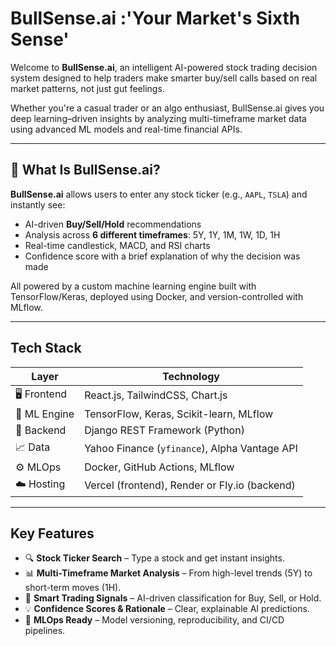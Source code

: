# BullSense.ai :'Your Market's Sixth Sense'

Welcome to **BullSense.ai**, an intelligent AI-powered stock trading decision system designed to help traders make smarter buy/sell calls based on real market patterns, not just gut feelings.

Whether you're a casual trader or an algo enthusiast, BullSense.ai gives you deep learning–driven insights by analyzing multi-timeframe market data using advanced ML models and real-time financial APIs.

---

## 🚀 What Is BullSense.ai?

**BullSense.ai** allows users to enter any stock ticker (e.g., `AAPL`, `TSLA`) and instantly see:
- AI-driven **Buy/Sell/Hold** recommendations
- Analysis across **6 different timeframes**: 5Y, 1Y, 1M, 1W, 1D, 1H
- Real-time candlestick, MACD, and RSI charts
- Confidence score with a brief explanation of why the decision was made

All powered by a custom machine learning engine built with TensorFlow/Keras, deployed using Docker, and version-controlled with MLflow.

---

## Tech Stack

| Layer        | Technology                                      |
|--------------|--------------------------------------------------|
| 🖥 Frontend   | React.js, TailwindCSS, Chart.js                  |
| 🧠 ML Engine  | TensorFlow, Keras, Scikit-learn, MLflow          |
| 🔗 Backend    | Django REST Framework (Python)                   |
| 📈 Data       | Yahoo Finance (`yfinance`), Alpha Vantage API    |
| ⚙️ MLOps      | Docker, GitHub Actions, MLflow                   |
| ☁️ Hosting    | Vercel (frontend), Render or Fly.io (backend)    |

---

## Key Features

- 🔍 **Stock Ticker Search** – Type a stock and get instant insights.
- 📊 **Multi-Timeframe Market Analysis** – From high-level trends (5Y) to short-term moves (1H).
- 🤖 **Smart Trading Signals** – AI-driven classification for Buy, Sell, or Hold.
- 💡 **Confidence Scores & Rationale** – Clear, explainable AI predictions.
- 🧪 **MLOps Ready** – Model versioning, reproducibility, and CI/CD pipelines.




